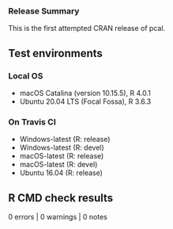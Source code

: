 
### Release Summary

This is the first attempted CRAN release of pcal.

## Test environments

### Local OS 

* macOS Catalina (version 10.15.5), R 4.0.1
* Ubuntu 20.04 LTS (Focal Fossa), R 3.6.3

### On Travis CI

* Windows-latest (R: release)
* Windows-latest (R: devel)
* macOS-latest (R: release)
* macOS-latest (R: devel)
* Ubuntu 16.04 (R: release)

## R CMD check results

0 errors | 0 warnings | 0 notes
